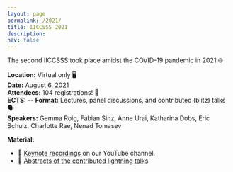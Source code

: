 ```yaml
---
layout: page
permalink: /2021/
title: IICCSSS 2021
description: 
nav: false
---
```


The second IICCSSS took place amidst the COVID-19 pandemic in 2021 🌐

**Location:** Virtual only 🖥️  
**Date:** August 6, 2021  
**Attendees:** 104 registrations! 🎉  
**ECTS:** --
**Format:** Lectures, panel discussions, and contributed (blitz) talks 🗣️  
**Speakers:** Gemma Roig, Fabian Sinz, Anne Urai, Katharina Dobs, Eric Schulz,  Charlotte Rae, Nenad Tomasev

**Material:**  
- 🎥 [Keynote recordings](https://www.youtube.com/playlist?list=PLrQj_shmS8SPU4Np4FC1wccO0ddpGv6ni) on our YouTube channel.
- 📄 [Abstracts of the contributed lightning talks](/assets/pdf/IICCSSS2021_AbstractBook.pdf)